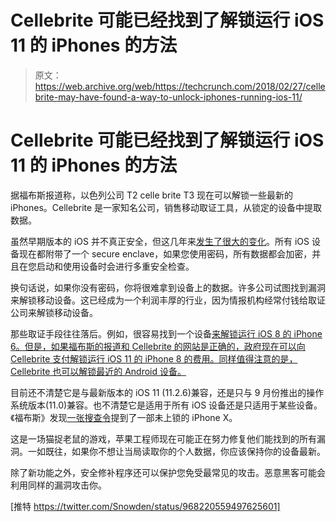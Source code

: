 # Cellebrite 可能已经找到了解锁运行 iOS 11  的 iPhones 的方法

> 原文：<https://web.archive.org/web/https://techcrunch.com/2018/02/27/cellebrite-may-have-found-a-way-to-unlock-iphones-running-ios-11/>

# Cellebrite 可能已经找到了解锁运行 iOS 11 的 iPhones 的方法

据福布斯报道称，以色列公司 T2 celle brite T3 现在可以解锁一些最新的 iPhones。Cellebrite 是一家知名公司，销售移动取证工具，从锁定的设备中提取数据。

虽然早期版本的 iOS 并不真正安全，但这几年来[发生了很大的变化](https://web.archive.org/web/20230318114420/https://www.apple.com/business/docs/iOS_Security_Guide.pdf)。所有 iOS 设备现在都附带了一个 secure enclave，如果您使用密码，所有数据都会加密，并且在您启动和使用设备时会进行多重安全检查。

换句话说，如果你没有密码，你将很难拿到设备上的数据。许多公司试图找到漏洞来解锁移动设备。这已经成为一个利润丰厚的行业，因为情报机构经常付钱给取证公司来解锁移动设备。

那些取证手段往往落后。例如，很容易找到一个设备[来解锁运行 iOS 8 的 iPhone 6。但是，如果福布斯的报道和 Cellebrite 的网站是正确的，政府现在可以向 Cellebrite 支付解锁运行 iOS 11 的 iPhone 8 的费用。同样值得注意的是，Cellebrite 也可以解锁最近的 Android 设备。](https://web.archive.org/web/20230318114420/https://www.fonefunshop.com/MFC-Dongle.html)

目前还不清楚它是与最新版本的 iOS 11 (11.2.6)兼容，还是只与 9 月份推出的操作系统版本(11.0)兼容。也不清楚它是适用于所有 iOS 设备还是只适用于某些设备。《福布斯》发现[一张搜查令](https://web.archive.org/web/20230318114420/https://www.forbes.com/sites/thomasbrewster/2018/02/26/government-can-access-any-apple-iphone-cellebrite/#57920e5b667a)提到了一部未上锁的 iPhone X。

这是一场猫捉老鼠的游戏，苹果工程师现在可能正在努力修复他们能找到的所有漏洞。一如既往，如果你不想让当局读取你的个人数据，你应该保持你的设备最新。

除了新功能之外，安全修补程序还可以保护您免受最常见的攻击。恶意黑客可能会利用同样的漏洞攻击你。

[推特 https://twitter.com/Snowden/status/968220559497625601]